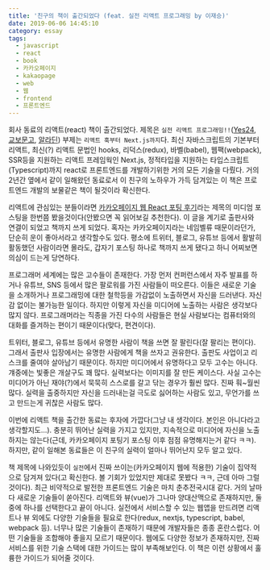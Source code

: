 ```yaml
---
title: '친구의 책이 출간되었다 (feat. 실전 리액트 프로그래밍 by 이재승)'
date: 2019-06-06 14:45:10
category: essay
tags:
  - javascript
  - react
  - book
  - 카카오페이지
  - kakaopage
  - web
  - 웹
  - frontend
  - 프론트엔드
---
```


회사 동료의 리액트(react) 책이 출간되었다. 제목은 `실전 리액트 프로그래밍!!`([Yes24](http://www.yes24.com/Product/Goods/74223605), [교보문고](http://www.kyobobook.co.kr/product/detailViewKor.laf?ejkGb=KOR&mallGb=KOR&barcode=9788966262465&orderClick=LEA&Kc=), [알라딘](https://www.aladin.co.kr/shop/wproduct.aspx?ItemId=193725370)) 부제는 `리액트 훅부터 Next.js까지`다. 최신 자바스크립트의 기본부터 리액트, 최신(?) 리액트 문법인 hooks, 리덕스(redux), 바벨(babel), 웹팩(webpack), SSR등을 지원하는 리액트 프레임웍인 Next.js, 정적타입을 지원하는 타입스크립트(Typescript)까지 react로 프론트엔드를 개발하기위한 거의 모든 기술을 다뤘다. 거의 2년간 옆에서 같이 일해왔던 동료로서 이 친구의 노하우가 가득 담겨있는 이 책은 프로트엔드 개발의 보물같은 책이 될것이라 확신한다.

리액트에 관심있는 분들이라면 [카카오페이지 웹 React 포팅 후기](https://medium.com/@ljs0705/%EC%B9%B4%EC%B9%B4%EC%98%A4%ED%8E%98%EC%9D%B4%EC%A7%80-%EC%9B%B9-react-%ED%8F%AC%ED%8C%85-%ED%9B%84%EA%B8%B0-76402cc5e031)라는 제목의 미디엄 포스팅을 한번쯤 봤을것이다(안봤으면 꼭 읽어보길 추천한다). 이 글을 계기로 출판사와 연결이 되었고 책까지 쓰게 되었다. 혹자는 카카오페이지라는 네임벨류 때문이라던가, 단순히 운이 좋아서라고 생각할수도 있다. 평소에 트위터, 블로그, 유튜브 등에서 활발히 활동했던 사람이라면 몰라도, 갑자기 포스팅 하나로 책까지 쓰게 됐다고 하니 어찌보면 의심이 드는게 당연하다.

프로그래머 세계에는 많은 고수들이 존재한다. 가장 먼저 컨퍼런스에서 자주 발표를 하거나 유튜브, SNS 등에서 많은 팔로워를 가진 사람들이 떠오른다. 이들은 새로운 기술을 소개하거나 프로그래밍에 대한 철학등을 가감없이 노출하면서 자신을 드러낸다.  자신감 없이는 불가능한 일이다. 하지만 이렇게 자신을 미디어에 노출하는 사람은 생각보다 많지 않다. 프로그래머라는 직종을 가진 다수의 사람들은 현실 사람보다는 컴퓨터와의 대화를 즐겨하는 편이기 때문이다(맞다, 편견이다). 

트위터, 블로그, 유튜브 등에서 유명한 사람이 책을 쓰면 잘 팔린다(잘 팔리는 편이다). 그래서 출판사 입장에서는 유명한 사람에게 책을 쓰자고 권유한다. 출판도 사업이고 리스크를 줄여야 살아남기 때문이다. 하지만 미디어에서 유명하다고 모두 고수는 아니다. 걔중에는 빛좋은 개살구도 꽤 많다. 실력보다는 이미지를 잘 만든 케이스다. 사실 고수는 미디어가 아닌 재야(?)에서 묵묵히 스스로를 갈고 닦는 경우가 훨씬 많다. 진짜 훠~월씬 많다. 실력을 출중하지만 자신을 드러내는걸 극도로 싫어하는 사람도 있고, 무언가를 쓰고 만드는게 귀찮은 사람도 많다. 

이번에 리액트 책을 출간한 동료는 후자에 가깝다(그냥 내 생각이다. 본인은 아니다라고 생각할지도...). 충분히 뛰어난 실력을 가지고 있지만, 지속적으로 미디어에 자신을 노출하지는 않는다(근데, 카카오페이지 포팅기 포스팅 이후 점점 유명해지는거 같다 ㅋㅋ). 하지만, 같이 일해본 동료들은 이 친구의 실력이 얼마나 뛰어난지 모두 알고 있다. 

책 제목에 나와있듯이 `실전`에서 진짜 쓰이는(카카오페이지 웹에 적용한) 기술이 집약적으로 담겨져 있다(고 확신한다. 볼 기회가 있었지만 제대로 못봤다 ㅋㅋ, 근데 아마 그럴것이다). 최근 비약적으로 발전한 프론트엔드 기술은 마치 춘추전국시대 같다. 거의 날마다 새로운 기술들이 쏟아진다. 리액트와 뷰(vue)가 그나마 양대산맥으로 존재하지만, 둘 중에 하나를 선택한다고 끝이 아니다. 실전에서 서비스할 수 있는 웹앱을 만드려면 리액트나 뷰 외에도 다양한 기술들을 필요로 한다(redux, nextjs, typescript, babel, webpack 등). 너무나 많은 기술들이 존재하기 때문에 개발자들은 종종 혼란스럽다. 어떤 기술들을 조합해야 좋을지 모르기 때문이다. 웹에도 다양한 정보가 존재하지만, 진짜 서비스를 위한 기술 스택에 대한 가이드는 많이 부족해보인다. 이 책은 이런 상황에서 훌륭한 가이드가 되어줄 것이다. 